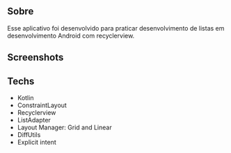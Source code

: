 ## Sobre
Esse aplicativo foi desenvolvido para praticar desenvolvimento de listas em desenvolvimento Android com recyclerview.

## Screenshots

## Techs
- Kotlin
- ConstraintLayout
- Recyclerview
- ListAdapter
- Layout Manager: Grid and Linear
- DiffUtils
- Explicit intent
